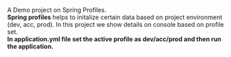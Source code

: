 A Demo project on Spring Profiles.
<br>
**Spring profiles** helps to initalize certain data based on project environment (dev, acc, prod).
In this project we show details on console based on profile set.
<br>
**In application.yml file set the active profile as dev/acc/prod and then run the application.**
